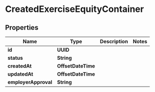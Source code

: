 

# CreatedExerciseEquityContainer


## Properties

| Name | Type | Description | Notes |
|------------ | ------------- | ------------- | -------------|
|**id** | **UUID** |  |  |
|**status** | **String** |  |  |
|**createdAt** | **OffsetDateTime** |  |  |
|**updatedAt** | **OffsetDateTime** |  |  |
|**employerApproval** | **String** |  |  |



